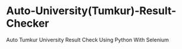 # Auto-University(Tumkur)-Result-Checker
Auto Tumkur University Result Check Using Python With Selenium
